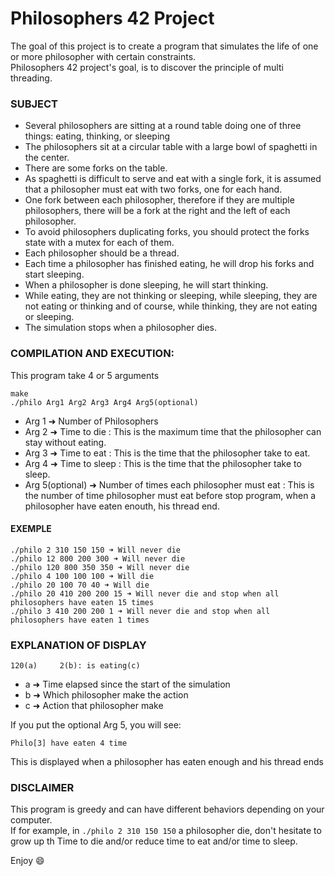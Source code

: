 # Philosophers 42 Project

The goal of this project is to create a program that simulates the life of one or more philosopher with certain constraints.\
Philosophers 42 project's goal, is to discover the principle of multi threading.

### SUBJECT

* Several philosophers are sitting at a round table doing one of three things: eating, thinking, or sleeping
* The philosophers sit at a circular table with a large bowl of spaghetti in the center.
* There are some forks on the table.
* As spaghetti is difficult to serve and eat with a single fork, it is assumed that a philosopher must eat with two forks, one for each hand.
* One fork between each philosopher, therefore if they are multiple philosophers, there will be a fork at the right and the left of each philosopher.
* To avoid philosophers duplicating forks, you should protect the forks state with a mutex for each of them.
* Each philosopher should be a thread.
* Each time a philosopher has finished eating, he will drop his forks and start sleeping.
* When a philosopher is done sleeping, he will start thinking.
* While eating, they are not thinking or sleeping, while sleeping, they are not eating or thinking and of course, while thinking, they are not eating or sleeping.
* The simulation stops when a philosopher dies.

### COMPILATION AND EXECUTION:

This program take 4 or 5 arguments
```
make
./philo Arg1 Arg2 Arg3 Arg4 Arg5(optional)
```
* Arg 1 ➜ Number of Philosophers
* Arg 2 ➜ Time to die : This is the maximum time that the philosopher can stay without eating.
* Arg 3 ➜ Time to eat : This is the time that the philosopher take to eat.
* Arg 4 ➜ Time to sleep : This is the time that the philosopher take to sleep.
* Arg 5(optional) ➜ Number of times each philosopher must eat : This is the number of time philosopher must eat before stop program, when a philosopher have eaten enouth, his thread end.

#### EXEMPLE

```
./philo 2 310 150 150 ➜ Will never die
./philo 12 800 200 300 ➜ Will never die
./philo 120 800 350 350 ➜ Will never die
./philo 4 100 100 100 ➜ Will die
./philo 20 100 70 40 ➜ Will die
./philo 20 410 200 200 15 ➜ Will never die and stop when all philosophers have eaten 15 times
./philo 3 410 200 200 1 ➜ Will never die and stop when all philosophers have eaten 1 times
```

### EXPLANATION OF DISPLAY

```
120(a)     2(b): is eating(c)
```
* a ➜ Time elapsed since the start of the simulation
* b ➜ Which philosopher make the action
* c ➜ Action that philosopher make

If you put the optional Arg 5, you will see:
```
Philo[3] have eaten 4 time
```
This is displayed when a philosopher has eaten enough and his thread ends

### DISCLAIMER

This program is greedy and can have different behaviors depending on your computer.\
If for example, in ``` ./philo 2 310 150 150 ``` a philosopher die, don't hesitate to grow up th Time to die and/or reduce time to eat and/or time to sleep.

Enjoy :smile:
